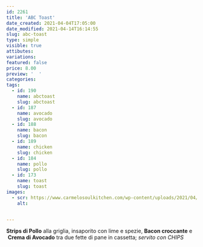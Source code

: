 ```yaml
---
id: 2261
title: 'ABC Toast'
date_created: 2021-04-04T17:05:00
date_modified: 2021-04-14T16:14:55
slug: abc-toast
type: simple
visible: true
attibutes: 
variations:
featured: false
price: 8.00
preview: '  '
categories: 
tags: 
  - id: 190
    name: abctoast
    slug: abctoast
  - id: 187
    name: avocado
    slug: avocado
  - id: 188
    name: bacon
    slug: bacon
  - id: 189
    name: chicken
    slug: chicken
  - id: 184
    name: pollo
    slug: pollo
  - id: 173
    name: toast
    slug: toast
images: 
  - scr: https://www.carmelosoulkitchen.com/wp-content/uploads/2021/04/ABC-TOAST-MKT-21.png
    alt: 


---
```


<p><strong>Strips di Pollo</strong> alla griglia, insaporito con lime e spezie, <strong>Bacon croccante</strong> e  <strong>Crema di Avocado</strong> tra due fette di pane in cassetta; <em>servito con CHIPS</em></p>

